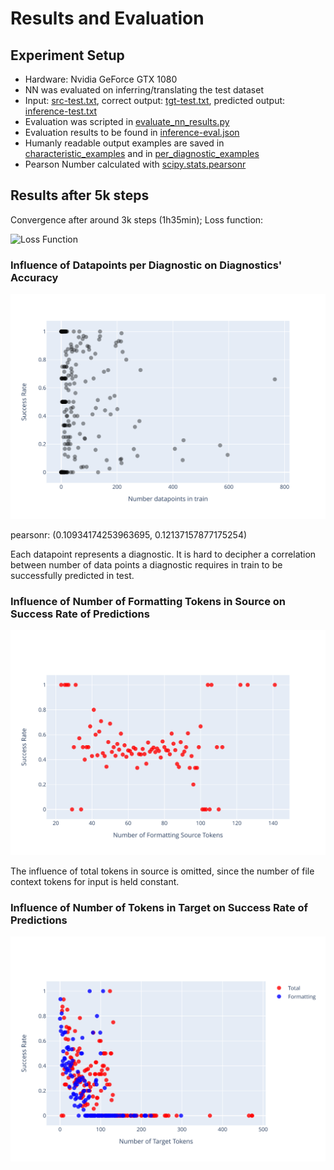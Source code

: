 # Results and Evaluation

## Experiment Setup

* Hardware: Nvidia GeForce GTX 1080
* NN was evaluated on inferring/translating the test dataset
* Input: [src-test.txt](../src-test.txt), correct output: [tgt-test.txt](../tgt-test.txt), predicted output: [inference-test.txt](inference-test.txt)
* Evaluation was scripted in [evaluate_nn_results.py](/evaluate_nn_results.py)
* Evaluation results to be found in [inference-eval.json](inference-eval.json)
* Humanly readable output examples are saved in [characteristic_examples](characteristic_examples) and in [per_diagnostic_examples](per_diagnostic_examples)
* Pearson Number calculated with [scipy.stats.pearsonr](https://docs.scipy.org/doc/scipy/reference/generated/scipy.stats.pearsonr.html)

## Results after 5k steps

Convergence after around 3k steps (1h35min); Loss function:

![Loss Function](loss_function_20k_steps.png)

### Influence of Datapoints per Diagnostic on Diagnostics' Accuracy

![Impact data per Diagnostic on Accuracy](imitate_impact_data_on_accuracy.svg)

pearsonr: (0.10934174253963695, 0.12137157877175254)

Each datapoint represents a diagnostic. It is hard to decipher a correlation between number of data points a diagnostic requires in train to be successfully predicted in test.

### Influence of Number of **Formatting** Tokens in Source on Success Rate of Predictions

![Source Formatting Length vs Success Rate](imitate_success_rate_formatting_len_src.svg)

The influence of total tokens in source is omitted, since the number of file context tokens for input is held constant.

### Influence of Number of Tokens in Target on Success Rate of Predictions

![Target Length vs Success Rate](imitate_success_rate_tgt_len.svg)
